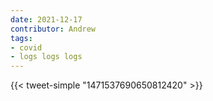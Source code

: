 ```yaml
---
date: 2021-12-17
contributor: Andrew
tags:
- covid
- logs logs logs
---
```


{{< tweet-simple "1471537690650812420" >}}

<!-- {< tweet user="theosanderson" id="1471537690650812420" >}} -->
